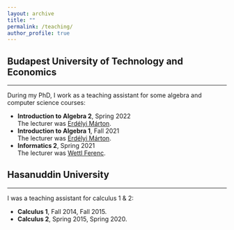 ```yaml
---
layout: archive
title: ""
permalink: /teaching/
author_profile: true
---
```


## Budapest University of Technology and Economics
---
During my PhD, I work as a teaching assistant for some algebra and computer science courses:
* <b>Introduction to Algebra 2</b>, Spring 2022 <br>The lecturer was [Erdélyi Márton](https://math.bme.hu/~merdelyi/).
* <b>Introduction to Algebra 1</b>, Fall 2021 <br>The lecturer was [Erdélyi Márton](https://math.bme.hu/~merdelyi/).
* <b>Informatics 2</b>, Spring 2021 <br>The lecturer was [Wettl Ferenc](https://algebra.math.bme.hu/wettl-ferenc).

## Hasanuddin University
---
I was a teaching assistant for calculus 1 & 2:
* <b>Calculus 1</b>, Fall 2014, Fall 2015.
* <b>Calculus 2</b>, Spring 2015, Spring 2020.
